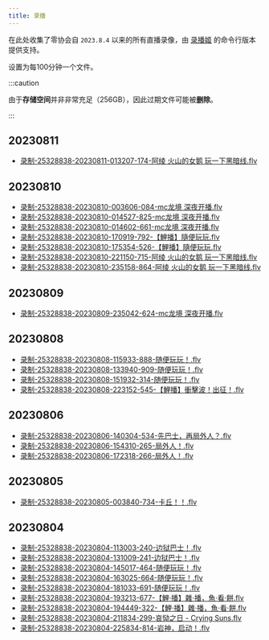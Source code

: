 ```yaml
---
title: 录播
---
```

在此处收集了零协会自 `2023.8.4` 以来的所有直播录像，由 [录播姬](https://rec.danmuji.org/) 的命令行版本提供支持。  

设置为每100分钟一个文件。

:::caution

由于**存储空间**并非非常充足（256GB），因此过期文件可能被**删除**。

:::

## 20230811

- [录制-25328838-20230811-013207-174-阿绫 火山的女鹅 玩一下黑暗线.flv](https://record.zeroasso.top/%E5%BD%95%E5%88%B6-25328838-20230811-013207-174-%E9%98%BF%E7%BB%AB%20%E7%81%AB%E5%B1%B1%E7%9A%84%E5%A5%B3%E9%B9%85%20%E7%8E%A9%E4%B8%80%E4%B8%8B%E9%BB%91%E6%9A%97%E7%BA%BF.flv)

## 20230810

- [录制-25328838-20230810-003606-084-mc龙境 深夜开播.flv](https://record.zeroasso.top/%E5%BD%95%E5%88%B6-25328838-20230810-003606-084-mc%E9%BE%99%E5%A2%83%20%E6%B7%B1%E5%A4%9C%E5%BC%80%E6%92%AD.flv)
- [录制-25328838-20230810-014527-825-mc龙境 深夜开播.flv](https://record.zeroasso.top/%E5%BD%95%E5%88%B6-25328838-20230810-014527-825-mc%E9%BE%99%E5%A2%83%20%E6%B7%B1%E5%A4%9C%E5%BC%80%E6%92%AD.flv)
- [录制-25328838-20230810-014602-661-mc龙境 深夜开播.flv](https://record.zeroasso.top/%E5%BD%95%E5%88%B6-25328838-20230810-014602-661-mc%E9%BE%99%E5%A2%83%20%E6%B7%B1%E5%A4%9C%E5%BC%80%E6%92%AD.flv)
- [录制-25328838-20230810-170919-792-【鯉播】隨便玩玩.flv](https://record.zeroasso.top/%E5%BD%95%E5%88%B6-25328838-20230810-170919-792-%E3%80%90%E9%AF%89%E6%92%AD%E3%80%91%E9%9A%A8%E4%BE%BF%E7%8E%A9%E7%8E%A9.flv)
- [录制-25328838-20230810-175354-526-【鯉播】隨便玩玩.flv](https://record.zeroasso.top/%E5%BD%95%E5%88%B6-25328838-20230810-175354-526-%E3%80%90%E9%AF%89%E6%92%AD%E3%80%91%E9%9A%A8%E4%BE%BF%E7%8E%A9%E7%8E%A9.flv)
- [录制-25328838-20230810-221150-715-阿绫 火山的女鹅 玩一下黑暗线.flv](https://record.zeroasso.top/%E5%BD%95%E5%88%B6-25328838-20230810-221150-715-%E9%98%BF%E7%BB%AB%20%E7%81%AB%E5%B1%B1%E7%9A%84%E5%A5%B3%E9%B9%85%20%E7%8E%A9%E4%B8%80%E4%B8%8B%E9%BB%91%E6%9A%97%E7%BA%BF.flv)
- [录制-25328838-20230810-235158-864-阿绫 火山的女鹅 玩一下黑暗线.flv](https://record.zeroasso.top/%E5%BD%95%E5%88%B6-25328838-20230810-235158-864-%E9%98%BF%E7%BB%AB%20%E7%81%AB%E5%B1%B1%E7%9A%84%E5%A5%B3%E9%B9%85%20%E7%8E%A9%E4%B8%80%E4%B8%8B%E9%BB%91%E6%9A%97%E7%BA%BF.flv)

## 20230809

- [录制-25328838-20230809-235042-624-mc龙境 深夜开播.flv](https://record.zeroasso.top/%E5%BD%95%E5%88%B6-25328838-20230809-235042-624-mc%E9%BE%99%E5%A2%83%20%E6%B7%B1%E5%A4%9C%E5%BC%80%E6%92%AD.flv)

## 20230808

- [录制-25328838-20230808-115933-888-随便玩玩！.flv](https://record.zeroasso.top/%E5%BD%95%E5%88%B6-25328838-20230808-115933-888-%E9%9A%8F%E4%BE%BF%E7%8E%A9%E7%8E%A9%EF%BC%81.flv)
- [录制-25328838-20230808-133940-909-随便玩玩！.flv](https://record.zeroasso.top/%E5%BD%95%E5%88%B6-25328838-20230808-133940-909-%E9%9A%8F%E4%BE%BF%E7%8E%A9%E7%8E%A9%EF%BC%81.flv)
- [录制-25328838-20230808-151932-314-随便玩玩！.flv](https://record.zeroasso.top/%E5%BD%95%E5%88%B6-25328838-20230808-151932-314-%E9%9A%8F%E4%BE%BF%E7%8E%A9%E7%8E%A9%EF%BC%81.flv)
- [录制-25328838-20230808-223152-545-【鯉播】衝擊波！出征！.flv](https://record.zeroasso.top/%E5%BD%95%E5%88%B6-25328838-20230808-223152-545-%E3%80%90%E9%AF%89%E6%92%AD%E3%80%91%E8%A1%9D%E6%93%8A%E6%B3%A2%EF%BC%81%E5%87%BA%E5%BE%81%EF%BC%81.flv)

## 20230806

- [录制-25328838-20230806-140304-534-先巴士，再局外人？.flv](https://record.zeroasso.top/%E5%BD%95%E5%88%B6-25328838-20230806-140304-534-%E5%85%88%E5%B7%B4%E5%A3%AB%EF%BC%8C%E5%86%8D%E5%B1%80%E5%A4%96%E4%BA%BA%EF%BC%9F.flv)
- [录制-25328838-20230806-154310-265-局外人！.flv](https://record.zeroasso.top/%E5%BD%95%E5%88%B6-25328838-20230806-154310-265-%E5%B1%80%E5%A4%96%E4%BA%BA%EF%BC%81.flv)
- [录制-25328838-20230806-172318-266-局外人！.flv](https://record.zeroasso.top/%E5%BD%95%E5%88%B6-25328838-20230806-172318-266-%E5%B1%80%E5%A4%96%E4%BA%BA%EF%BC%81.flv)

## 20230805

- [录制-25328838-20230805-003840-734-卡丘！！.flv](https://record.zeroasso.top/%E5%BD%95%E5%88%B6-25328838-20230805-003840-734-%E5%8D%A1%E4%B8%98%EF%BC%81%EF%BC%81.flv)

## 20230804

- [录制-25328838-20230804-113003-240-边狱巴士！.flv](https://record.zeroasso.top/%E5%BD%95%E5%88%B6-25328838-20230804-113003-240-%E8%BE%B9%E7%8B%B1%E5%B7%B4%E5%A3%AB%EF%BC%81.flv)
- [录制-25328838-20230804-131009-241-边狱巴士！.flv](https://record.zeroasso.top/%E5%BD%95%E5%88%B6-25328838-20230804-131009-241-%E8%BE%B9%E7%8B%B1%E5%B7%B4%E5%A3%AB%EF%BC%81.flv)
- [录制-25328838-20230804-145017-464-随便玩玩！.flv](https://record.zeroasso.top/%E5%BD%95%E5%88%B6-25328838-20230804-145017-464-%E9%9A%8F%E4%BE%BF%E7%8E%A9%E7%8E%A9%EF%BC%81.flv)
- [录制-25328838-20230804-163025-664-随便玩玩！.flv](https://record.zeroasso.top/%E5%BD%95%E5%88%B6-25328838-20230804-163025-664-%E9%9A%8F%E4%BE%BF%E7%8E%A9%E7%8E%A9%EF%BC%81.flv)
- [录制-25328838-20230804-181033-691-随便玩玩！.flv](https://record.zeroasso.top/%E5%BD%95%E5%88%B6-25328838-20230804-181033-691-%E9%9A%8F%E4%BE%BF%E7%8E%A9%E7%8E%A9%EF%BC%81.flv)
- [录制-25328838-20230804-193213-677-【鯉·播】雜·播，魚·看·餅.flv](https://record.zeroasso.top/%E5%BD%95%E5%88%B6-25328838-20230804-193213-677-%E3%80%90%E9%AF%89%C2%B7%E6%92%AD%E3%80%91%E9%9B%9C%C2%B7%E6%92%AD%EF%BC%8C%E9%AD%9A%C2%B7%E7%9C%8B%C2%B7%E9%A4%85.flv)
- [录制-25328838-20230804-194449-322-【鯉·播】雜·播，魚·看·餅.flv](https://record.zeroasso.top/%E5%BD%95%E5%88%B6-25328838-20230804-194449-322-%E3%80%90%E9%AF%89%C2%B7%E6%92%AD%E3%80%91%E9%9B%9C%C2%B7%E6%92%AD%EF%BC%8C%E9%AD%9A%C2%B7%E7%9C%8B%C2%B7%E9%A4%85.flv)
- [录制-25328838-20230804-211834-299-哀恸之日 - Crying Suns.flv](https://record.zeroasso.top/%E5%BD%95%E5%88%B6-25328838-20230804-211834-299-%E5%93%80%E6%81%B8%E4%B9%8B%E6%97%A5%20-%20Crying%20Suns.flv)
- [录制-25328838-20230804-225834-814-岩神，启动！.flv](https://record.zeroasso.top/%E5%BD%95%E5%88%B6-25328838-20230804-225834-814-%E5%B2%A9%E7%A5%9E%EF%BC%8C%E5%90%AF%E5%8A%A8%EF%BC%81.flv)

<!--ovo-->
